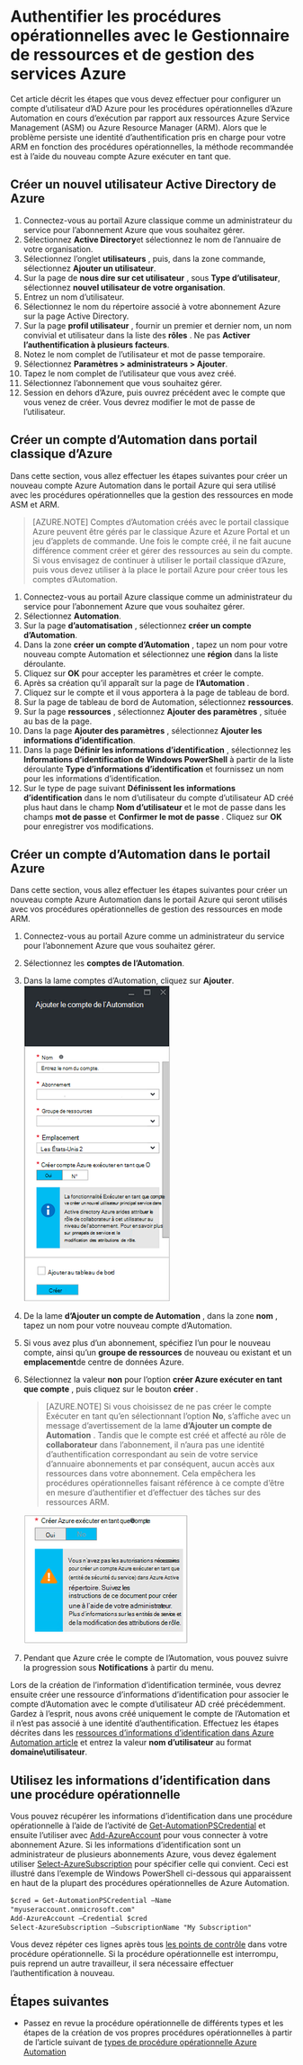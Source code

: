 <properties
   pageTitle="Configurer le compte d’utilisateur d’AD Azure | Microsoft Azure"
   description="Cet article décrit comment configurer les informations d’identification du compte utilisateur d’AD Azure pour les procédures opérationnelles dans Automation Azure pour s’authentifier auprès de ARM et ASM."
   services="automation"
   documentationCenter=""
   authors="MGoedtel"
   manager="jwhit"
   editor="tysonn"
   keywords="compte d’utilisateur ad Azure annuaire utilisateur, azure service gestion, azure" />
<tags
   ms.service="automation"
   ms.devlang="na"
   ms.topic="get-started-article"
   ms.tgt_pltfrm="na"
   ms.workload="infrastructure-services"
   ms.date="09/12/2016"
   ms.author="magoedte" />

# <a name="authenticate-runbooks-with-azure-service-management-and-resource-manager"></a>Authentifier les procédures opérationnelles avec le Gestionnaire de ressources et de gestion des services Azure

Cet article décrit les étapes que vous devez effectuer pour configurer un compte d’utilisateur d’AD Azure pour les procédures opérationnelles d’Azure Automation en cours d’exécution par rapport aux ressources Azure Service Management (ASM) ou Azure Resource Manager (ARM).  Alors que le problème persiste une identité d’authentification pris en charge pour votre ARM en fonction des procédures opérationnelles, la méthode recommandée est à l’aide du nouveau compte Azure exécuter en tant que.       

## <a name="create-a-new-azure-active-directory-user"></a>Créer un nouvel utilisateur Active Directory de Azure

1. Connectez-vous au portail Azure classique comme un administrateur du service pour l’abonnement Azure que vous souhaitez gérer.
2. Sélectionnez **Active Directory**et sélectionnez le nom de l’annuaire de votre organisation.
3. Sélectionnez l’onglet **utilisateurs** , puis, dans la zone commande, sélectionnez **Ajouter un utilisateur**.
4. Sur la page de **nous dire sur cet utilisateur** , sous **Type d’utilisateur**, sélectionnez **nouvel utilisateur de votre organisation**.
5. Entrez un nom d’utilisateur.  
6. Sélectionnez le nom du répertoire associé à votre abonnement Azure sur la page Active Directory.
7. Sur la page **profil utilisateur** , fournir un premier et dernier nom, un nom convivial et utilisateur dans la liste des **rôles** .  Ne pas **Activer l’authentification à plusieurs facteurs**.
8. Notez le nom complet de l’utilisateur et mot de passe temporaire.
9. Sélectionnez **Paramètres > administrateurs > Ajouter**.
10. Tapez le nom complet de l’utilisateur que vous avez créé.
11. Sélectionnez l’abonnement que vous souhaitez gérer.
12. Session en dehors d’Azure, puis ouvrez précédent avec le compte que vous venez de créer. Vous devrez modifier le mot de passe de l’utilisateur.


## <a name="create-an-automation-account-in-azure-classic-portal"></a>Créer un compte d’Automation dans portail classique d’Azure
Dans cette section, vous allez effectuer les étapes suivantes pour créer un nouveau compte Azure Automation dans le portail Azure qui sera utilisé avec les procédures opérationnelles que la gestion des ressources en mode ASM et ARM.  

>[AZURE.NOTE] Comptes d’Automation créés avec le portail classique Azure peuvent être gérés par le classique Azure et Azure Portal et un jeu d’applets de commande. Une fois le compte créé, il ne fait aucune différence comment créer et gérer des ressources au sein du compte. Si vous envisagez de continuer à utiliser le portail classique d’Azure, puis vous devez utiliser à la place le portail Azure pour créer tous les comptes d’Automation.


1. Connectez-vous au portail Azure classique comme un administrateur du service pour l’abonnement Azure que vous souhaitez gérer.
2. Sélectionnez **Automation**.
3. Sur la page **d’automatisation** , sélectionnez **créer un compte d’Automation**.
4. Dans la zone **créer un compte d’Automation** , tapez un nom pour votre nouveau compte Automation et sélectionnez une **région** dans la liste déroulante.  
5. Cliquez sur **OK** pour accepter les paramètres et créer le compte.
6. Après sa création qu’il apparaît sur la page de **l’Automation** .
7. Cliquez sur le compte et il vous apportera à la page de tableau de bord.  
8. Sur la page de tableau de bord de Automation, sélectionnez **ressources**.
9. Sur la page **ressources** , sélectionnez **Ajouter des paramètres** , située au bas de la page.
10. Dans la page **Ajouter des paramètres** , sélectionnez **Ajouter les informations d’identification**.
11. Dans la page **Définir les informations d’identification** , sélectionnez les **Informations d’identification de Windows PowerShell** à partir de la liste déroulante **Type d’informations d’identification** et fournissez un nom pour les informations d’identification.
12. Sur le type de page suivant **Définissent les informations d’identification** dans le nom d’utilisateur du compte d’utilisateur AD créé plus haut dans le champ **Nom d’utilisateur** et le mot de passe dans les champs **mot de passe** et **Confirmer le mot de passe** . Cliquez sur **OK** pour enregistrer vos modifications.

## <a name="create-an-automation-account-in-the-azure-portal"></a>Créer un compte d’Automation dans le portail Azure

Dans cette section, vous allez effectuer les étapes suivantes pour créer un nouveau compte Azure Automation dans le portail Azure qui seront utilisés avec vos procédures opérationnelles de gestion des ressources en mode ARM.  

1. Connectez-vous au portail Azure comme un administrateur du service pour l’abonnement Azure que vous souhaitez gérer.
2. Sélectionnez les **comptes de l’Automation**.
3. Dans la lame comptes d’Automation, cliquez sur **Ajouter**.<br>![Ajouter le compte de l’Automation](media/automation-sec-configure-azure-runas-account/add-automation-acct-properties.png)
2. De la lame **d’Ajouter un compte de Automation** , dans la zone **nom** , tapez un nom pour votre nouveau compte d’Automation.
5. Si vous avez plus d’un abonnement, spécifiez l’un pour le nouveau compte, ainsi qu’un **groupe de ressources** de nouveau ou existant et un **emplacement**de centre de données Azure.
3. Sélectionnez la valeur **non** pour l’option **créer Azure exécuter en tant que compte** , puis cliquez sur le bouton **créer** .  

    >[AZURE.NOTE] Si vous choisissez de ne pas créer le compte Exécuter en tant qu’en sélectionnant l’option **No**, s’affiche avec un message d’avertissement de la lame **d’Ajouter un compte de Automation** .  Tandis que le compte est créé et affecté au rôle de **collaborateur** dans l’abonnement, il n’aura pas une identité d’authentification correspondant au sein de votre service d’annuaire abonnements et par conséquent, aucun accès aux ressources dans votre abonnement.  Cela empêchera les procédures opérationnelles faisant référence à ce compte d’être en mesure d’authentifier et d’effectuer des tâches sur des ressources ARM.

    ![Ajouter une automatisation compte avertissement](media/automation-sec-configure-azure-runas-account/add-automation-acct-properties-error.png)

4. Pendant que Azure crée le compte de l’Automation, vous pouvez suivre la progression sous **Notifications** à partir du menu.

Lors de la création de l’information d’identification terminée, vous devrez ensuite créer une ressource d’informations d’identification pour associer le compte d’Automation avec le compte d’utilisateur AD créé précédemment.  Gardez à l’esprit, nous avons créé uniquement le compte de l’Automation et il n’est pas associé à une identité d’authentification.  Effectuez les étapes décrites dans les [ressources d’informations d’identification dans Azure Automation article](../automation/automation-credentials.md#creating-a-new-credential) et entrez la valeur **nom d’utilisateur** au format **domaine\utilisateur**.

## <a name="use-the-credential-in-a-runbook"></a>Utilisez les informations d’identification dans une procédure opérationnelle

Vous pouvez récupérer les informations d’identification dans une procédure opérationnelle à l’aide de l’activité de [Get-AutomationPSCredential](http://msdn.microsoft.com/library/dn940015.aspx) et ensuite l’utiliser avec [Add-AzureAccount](http://msdn.microsoft.com/library/azure/dn722528.aspx) pour vous connecter à votre abonnement Azure. Si les informations d’identification sont un administrateur de plusieurs abonnements Azure, vous devez également utiliser [Select-AzureSubscription](http://msdn.microsoft.com/library/dn495203.aspx) pour spécifier celle qui convient. Ceci est illustré dans l’exemple de Windows PowerShell ci-dessous qui apparaissent en haut de la plupart des procédures opérationnelles de Azure Automation.

    $cred = Get-AutomationPSCredential –Name "myuseraccount.onmicrosoft.com"
    Add-AzureAccount –Credential $cred
    Select-AzureSubscription –SubscriptionName "My Subscription"

Vous devez répéter ces lignes après tous [les points de contrôle](http://technet.microsoft.com/library/dn469257.aspx#bk_Checkpoints) dans votre procédure opérationnelle. Si la procédure opérationnelle est interrompu, puis reprend un autre travailleur, il sera nécessaire effectuer l’authentification à nouveau.

## <a name="next-steps"></a>Étapes suivantes
* Passez en revue la procédure opérationnelle de différents types et les étapes de la création de vos propres procédures opérationnelles à partir de l’article suivant de [types de procédure opérationnelle Azure Automation](../automation/automation-runbook-types.md)
